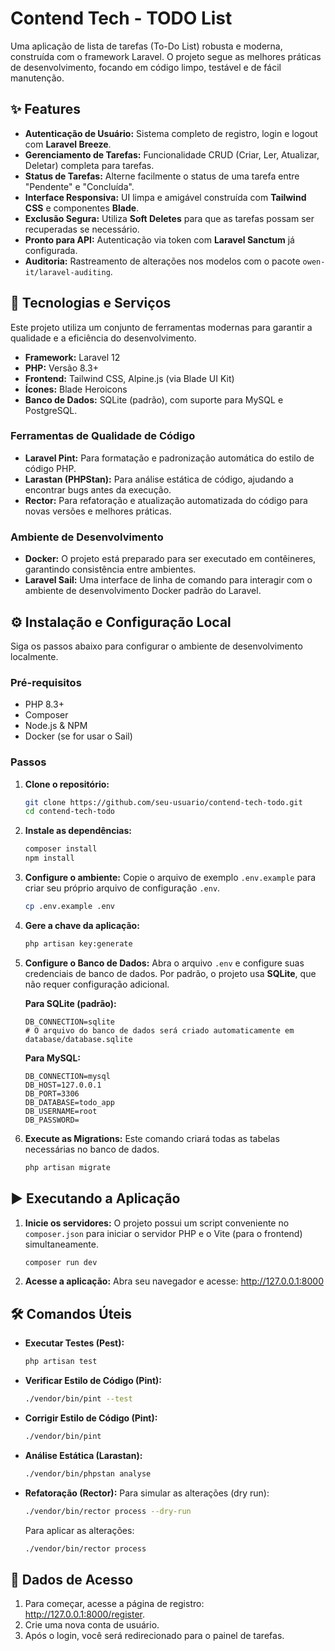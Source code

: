 # Contend Tech - TODO List

Uma aplicação de lista de tarefas (To-Do List) robusta e moderna, construída com o framework Laravel. O projeto segue as melhores práticas de desenvolvimento, focando em código limpo, testável e de fácil manutenção.

## ✨ Features

- **Autenticação de Usuário:** Sistema completo de registro, login e logout com **Laravel Breeze**.
- **Gerenciamento de Tarefas:** Funcionalidade CRUD (Criar, Ler, Atualizar, Deletar) completa para tarefas.
- **Status de Tarefas:** Alterne facilmente o status de uma tarefa entre "Pendente" e "Concluída".
- **Interface Responsiva:** UI limpa e amigável construída com **Tailwind CSS** e componentes **Blade**.
- **Exclusão Segura:** Utiliza **Soft Deletes** para que as tarefas possam ser recuperadas se necessário.
- **Pronto para API:** Autenticação via token com **Laravel Sanctum** já configurada.
- **Auditoria:** Rastreamento de alterações nos modelos com o pacote `owen-it/laravel-auditing`.

## 🚀 Tecnologias e Serviços

Este projeto utiliza um conjunto de ferramentas modernas para garantir a qualidade e a eficiência do desenvolvimento.

- **Framework:** Laravel 12
- **PHP:** Versão 8.3+
- **Frontend:** Tailwind CSS, Alpine.js (via Blade UI Kit)
- **Ícones:** Blade Heroicons
- **Banco de Dados:** SQLite (padrão), com suporte para MySQL e PostgreSQL.

### Ferramentas de Qualidade de Código

- **Laravel Pint:** Para formatação e padronização automática do estilo de código PHP.
- **Larastan (PHPStan):** Para análise estática de código, ajudando a encontrar bugs antes da execução.
- **Rector:** Para refatoração e atualização automatizada do código para novas versões e melhores práticas.

### Ambiente de Desenvolvimento

- **Docker:** O projeto está preparado para ser executado em contêineres, garantindo consistência entre ambientes.
- **Laravel Sail:** Uma interface de linha de comando para interagir com o ambiente de desenvolvimento Docker padrão do Laravel.

## ⚙️ Instalação e Configuração Local

Siga os passos abaixo para configurar o ambiente de desenvolvimento localmente.

### Pré-requisitos

- PHP 8.3+
- Composer
- Node.js & NPM
- Docker (se for usar o Sail)

### Passos

1.  **Clone o repositório:**
    ```bash
    git clone https://github.com/seu-usuario/contend-tech-todo.git
    cd contend-tech-todo
    ```

2.  **Instale as dependências:**
    ```bash
    composer install
    npm install
    ```

3.  **Configure o ambiente:**
    Copie o arquivo de exemplo `.env.example` para criar seu próprio arquivo de configuração `.env`.
    ```bash
    cp .env.example .env
    ```

4.  **Gere a chave da aplicação:**
    ```bash
    php artisan key:generate
    ```

5.  **Configure o Banco de Dados:**
    Abra o arquivo `.env` e configure suas credenciais de banco de dados. Por padrão, o projeto usa **SQLite**, que não requer configuração adicional.

    **Para SQLite (padrão):**
    ```dotenv
    DB_CONNECTION=sqlite
    # O arquivo do banco de dados será criado automaticamente em database/database.sqlite
    ```

    **Para MySQL:**
    ```dotenv
    DB_CONNECTION=mysql
    DB_HOST=127.0.0.1
    DB_PORT=3306
    DB_DATABASE=todo_app
    DB_USERNAME=root
    DB_PASSWORD=
    ```

6.  **Execute as Migrations:**
    Este comando criará todas as tabelas necessárias no banco de dados.
    ```bash
    php artisan migrate
    ```

## ▶️ Executando a Aplicação

1.  **Inicie os servidores:**
    O projeto possui um script conveniente no `composer.json` para iniciar o servidor PHP e o Vite (para o frontend) simultaneamente.
    ```bash
    composer run dev
    ```

2.  **Acesse a aplicação:**
    Abra seu navegador e acesse: http://127.0.0.1:8000

## 🛠️ Comandos Úteis

- **Executar Testes (Pest):**
  ```bash
  php artisan test
  ```

- **Verificar Estilo de Código (Pint):**
  ```bash
  ./vendor/bin/pint --test
  ```

- **Corrigir Estilo de Código (Pint):**
  ```bash
  ./vendor/bin/pint
  ```

- **Análise Estática (Larastan):**
  ```bash
  ./vendor/bin/phpstan analyse
  ```

- **Refatoração (Rector):**
  Para simular as alterações (dry run):
  ```bash
  ./vendor/bin/rector process --dry-run
  ```
  Para aplicar as alterações:
  ```bash
  ./vendor/bin/rector process
  ```

## 🔑 Dados de Acesso

1.  Para começar, acesse a página de registro: http://127.0.0.1:8000/register.
2.  Crie uma nova conta de usuário.
3.  Após o login, você será redirecionado para o painel de tarefas.